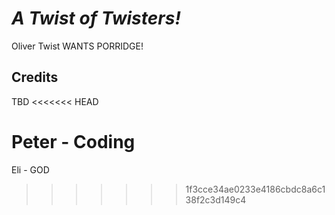 # _A Twist of Twisters!_

Oliver Twist WANTS PORRIDGE!

## Credits

TBD
<<<<<<< HEAD

Peter - Coding
=======
Eli - GOD
>>>>>>> 1f3cce34ae0233e4186cbdc8a6c138f2c3d149c4
